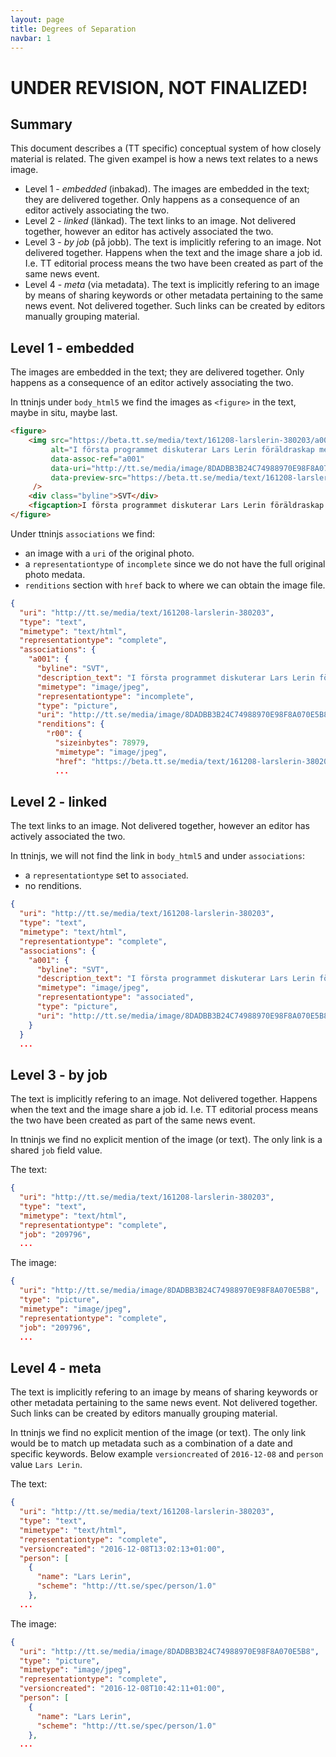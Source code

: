 ```yaml
---
layout: page
title: Degrees of Separation
navbar: 1
---
```


# UNDER REVISION, NOT FINALIZED!

## Summary

This document describes a (TT specific) conceptual system of how
closely material is related. The given exampel is how a news text
relates to a news image.

* Level 1 - *embedded* (inbakad). The images are embedded in the text; they
  are delivered together. Only happens as a consequence of an editor
  actively associating the two.
* Level 2 - *linked* (länkad). The text links to an image. Not delivered
  together, however an editor has actively associated the two.
* Level 3 - *by job* (på jobb). The text is implicitly refering to an
  image. Not delivered together. Happens when the text and the image
  share a job id. I.e. TT editorial process means the two have been
  created as part of the same news event.
* Level 4 - *meta* (via metadata). The text is implicitly refering to an
  image by means of sharing keywords or other metadata pertaining to
  the same news event. Not delivered together. Such links can be created
  by editors manually grouping material.



## Level 1 - embedded

The images are embedded in the text; they are delivered together. Only
happens as a consequence of an editor actively associating the two.

In ttninjs under `body_html5` we find the images as `<figure>` in the
text, maybe in situ, maybe last.

```html
<figure>
    <img src="https://beta.tt.se/media/text/161208-larslerin-380203/a001_CroppedThumbnail.jpg"
         alt="I första programmet diskuterar Lars Lerin föräldraskap med skådespelaren Helena Bergström. Pressbild."
         data-assoc-ref="a001"
         data-uri="http://tt.se/media/image/8DADBB3B24C74988970E98F8A070E5B8"
         data-preview-src="https://beta.tt.se/media/text/161208-larslerin-380203/a001_NormalPreview.jpg"
     />
    <div class="byline">SVT</div>
    <figcaption>I första programmet diskuterar Lars Lerin föräldraskap med skådespelaren Helena Bergström. Pressbild.</figcaption>
</figure>
```

Under ttninjs `associations` we find:

* an image with a `uri` of the original photo.
* a `representationtype` of `incomplete` since we do not have the full
  original photo medata.
* `renditions` section with `href` back to where we can obtain the
  image file.

```json
{
  "uri": "http://tt.se/media/text/161208-larslerin-380203",
  "type": "text",
  "mimetype": "text/html",
  "representationtype": "complete",
  "associations": {
    "a001": {
      "byline": "SVT",
      "description_text": "I första programmet diskuterar Lars Lerin föräldraskap med skådespelaren Helena Bergström. Pressbild.",
      "mimetype": "image/jpeg",
      "representationtype": "incomplete",
      "type": "picture",
      "uri": "http://tt.se/media/image/8DADBB3B24C74988970E98F8A070E5B8",
      "renditions": {
        "r00": {
          "sizeinbytes": 78979,
          "mimetype": "image/jpeg",
          "href": "https://beta.tt.se/media/text/161208-larslerin-380203/a001_CroppedThumbnail.jpg",
          ...
```

## Level 2 - linked

The text links to an image. Not delivered together, however an editor
has actively associated the two.

In ttninjs, we will not find the link in `body_html5` and under
`associations`:
* a `representationtype` set to `associated`.
* no renditions.

```json
{
  "uri": "http://tt.se/media/text/161208-larslerin-380203",
  "type": "text",
  "mimetype": "text/html",
  "representationtype": "complete",
  "associations": {
    "a001": {
      "byline": "SVT",
      "description_text": "I första programmet diskuterar Lars Lerin föräldraskap med skådespelaren Helena Bergström. Pressbild.",
      "mimetype": "image/jpeg",
      "representationtype": "associated",
      "type": "picture",
      "uri": "http://tt.se/media/image/8DADBB3B24C74988970E98F8A070E5B8",
    }
  }
  ...
```

## Level 3 - by job

The text is implicitly refering to an image. Not delivered
together. Happens when the text and the image share a job id. I.e. TT
editorial process means the two have been created as part of the same
news event.

In ttninjs we find no explicit mention of the image (or text). The
only link is a shared `job` field value.

The text:

```json
{
  "uri": "http://tt.se/media/text/161208-larslerin-380203",
  "type": "text",
  "mimetype": "text/html",
  "representationtype": "complete",
  "job": "209796",
  ...
```

The image:

```json
{
  "uri": "http://tt.se/media/image/8DADBB3B24C74988970E98F8A070E5B8",
  "type": "picture",
  "mimetype": "image/jpeg",
  "representationtype": "complete",
  "job": "209796",
  ...
```

## Level 4 - meta

The text is implicitly refering to an image by means of sharing
keywords or other metadata pertaining to the same news event. Not
delivered together. Such links can be created by editors manually
grouping material.

In ttninjs we find no explicit mention of the image (or text). The
only link would be to match up metadata such as a combination of a
date and specific keywords. Below example `versioncreated` of
`2016-12-08` and `person` value `Lars Lerin`.


The text:

```json
{
  "uri": "http://tt.se/media/text/161208-larslerin-380203",
  "type": "text",
  "mimetype": "text/html",
  "representationtype": "complete",
  "versioncreated": "2016-12-08T13:02:13+01:00",
  "person": [
    {
      "name": "Lars Lerin",
      "scheme": "http://tt.se/spec/person/1.0"
    },
  ...
```

The image:

```json
{
  "uri": "http://tt.se/media/image/8DADBB3B24C74988970E98F8A070E5B8",
  "type": "picture",
  "mimetype": "image/jpeg",
  "representationtype": "complete",
  "versioncreated": "2016-12-08T10:42:11+01:00",
  "person": [
    {
      "name": "Lars Lerin",
      "scheme": "http://tt.se/spec/person/1.0"
    },
  ...
```
